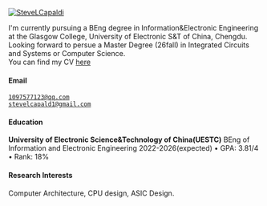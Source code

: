 [![SteveLCapaldi](https://img.shields.io/badge/SteveLCapaldi-github-blue?logo=github)](https://github.com/SteveLCapaldi?tab=repositories)

I'm currently pursuing a BEng degree in Information&Electronic Engineering at the Glasgow College, University of Electronic S&T of China, Chengdu.  
Looking forward to persue a Master Degree (26fall) in Integrated Circuits and Systems or Computer Science.  
You can find my CV [here](../cv.pdf)


#### Email  
<code>1097577123@qq.com</code>  
<code>stevelcapald1@gmail.com</code>

#### Education  
**University of Electronic Science&Technology of China(UESTC)** BEng of Information and Electronic Engineering  2022-2026(expected)
• GPA: 3.81/4  
• Rank: 18%


#### Research Interests  
Computer Architecture, CPU design, ASIC Design.